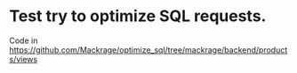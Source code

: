 # Test try to optimize SQL requests. 
Code in https://github.com/Mackrage/optimize_sql/tree/mackrage/backend/products/views
